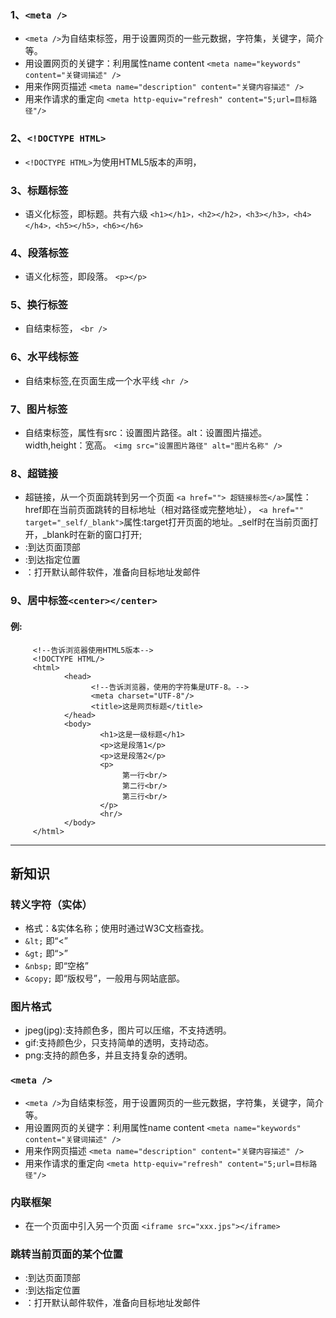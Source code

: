 
### 1、`<meta />`
- `<meta />`为自结束标签，用于设置网页的一些元数据，字符集，关键字，简介等。
- 用<meta />设置网页的关键字：利用属性name content
`<meta name="keywords" content="关键词描述" />`
- 用<meta />来作网页描述
`<meta name="description" content="关键内容描述" />`
- 用<meta />来作请求的重定向
`<meta http-equiv="refresh" content="5;url=目标路径"/>`
### 2、`<!DOCTYPE HTML>`
- `<!DOCTYPE HTML>`为使用HTML5版本的声明，
### 3、标题标签
- 语义化标签，即标题。共有六级
`<h1></h1>，<h2></h2>，<h3></h3>，<h4></h4>，<h5></h5>，<h6></h6>`
### 4、段落标签
- 语义化标签，即段落。
`<p></p>`
### 5、换行标签
- 自结束标签，
`<br />`
### 6、水平线标签
- 自结束标签,在页面生成一个水平线
`<hr />`
### 7、图片标签
- 自结束标签，属性有src：设置图片路径。alt：设置图片描述。width,height：宽高。
`<img src="设置图片路径" alt="图片名称" />`

### 8、超链接
- 超链接，从一个页面跳转到另一个页面
`<a href=""> 超链接标签</a>`属性：href即在当前页面跳转的目标地址（相对路径或完整地址），
`<a href="" target="_self/_blank">`属性:target打开页面的地址。_self时在当前页面打开，_blank时在新的窗口打开;
- <a href="#"></a>:到达页面顶部
- <a href="#id名"></a>:到达指定位置
- <a href="mailto:地址"></a>：打开默认邮件软件，准备向目标地址发邮件

### 9、居中标签`<center></center>`
#### 例:
```
     <!--告诉浏览器使用HTML5版本-->
     <!DOCTYPE HTML/>
     <html>
            <head>
                  <!--告诉浏览器，使用的字符集是UTF-8。-->
                  <meta charset="UTF-8"/>
                  <title>这是网页标题</title>
            </head>
            <body>
                    <h1>这是一级标题</h1>
                    <p>这是段落1</p>
                    <p>这是段落2</p>
                    <p>
                         第一行<br/>
                         第二行<br/>
                         第三行<br/>
                    </p>
                    <hr/>
            </body>
     </html>
```

---
## 新知识
### 转义字符（实体）
- 格式：&实体名称；使用时通过W3C文档查找。
- `&lt;` 即“<”
- `&gt;` 即“>”
- `&nbsp;` 即“空格”
- `&copy;` 即“版权号”，一般用与网站底部。
### 图片格式
- jpeg(jpg):支持颜色多，图片可以压缩，不支持透明。
- gif:支持颜色少，只支持简单的透明，支持动态。
- png:支持的颜色多，并且支持复杂的透明。
### `<meta />`
- `<meta />`为自结束标签，用于设置网页的一些元数据，字符集，关键字，简介等。
- 用<meta />设置网页的关键字：利用属性name content
`<meta name="keywords" content="关键词描述" />`
- 用<meta />来作网页描述
`<meta name="description" content="关键内容描述" />`
- 用<meta />来作请求的重定向
`<meta http-equiv="refresh" content="5;url=目标路径"/>`
### 内联框架
- 在一个页面中引入另一个页面
`<iframe src="xxx.jps"></iframe>`
### 跳转当前页面的某个位置
- <a href="#"></a>:到达页面顶部
- <a href="#id名"></a>:到达指定位置
- <a href="mailto:地址"></a>：打开默认邮件软件，准备向目标地址发邮件

